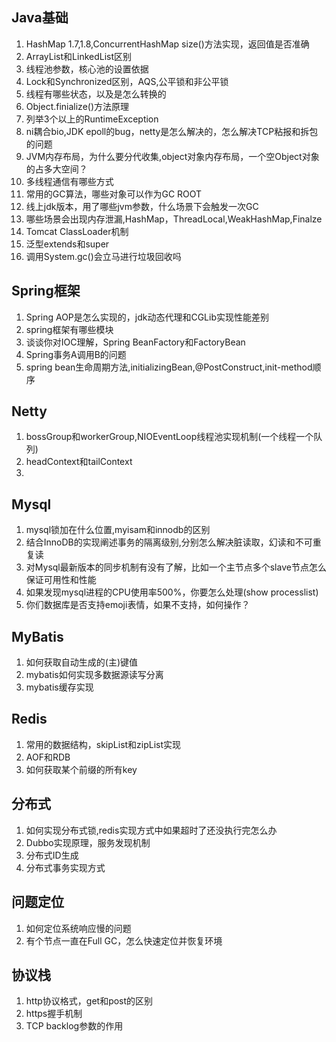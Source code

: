 ## Java基础
1. HashMap 1.7,1.8,ConcurrentHashMap size()方法实现，返回值是否准确
2. ArrayList和LinkedList区别
3. 线程池参数，核心池的设置依据
4. Lock和Synchronized区别，AQS,公平锁和非公平锁
5. 线程有哪些状态，以及是怎么转换的
6. Object.finialize()方法原理
7. 列举3个以上的RuntimeException
8. ni耦合bio,JDK epoll的bug，netty是怎么解决的，怎么解决TCP粘报和拆包的问题
9. JVM内存布局，为什么要分代收集,object对象内存布局，一个空Object对象的占多大空间？
10. 多线程通信有哪些方式
11. 常用的GC算法，哪些对象可以作为GC ROOT
12. 线上jdk版本，用了哪些jvm参数，什么场景下会触发一次GC
13. 哪些场景会出现内存泄漏,HashMap，ThreadLocal,WeakHashMap,Finalze
14. Tomcat ClassLoader机制
15. 泛型extends和super
16. 调用System.gc()会立马进行垃圾回收吗

## Spring框架

1. Spring AOP是怎么实现的，jdk动态代理和CGLib实现性能差别
2. spring框架有哪些模块
3. 谈谈你对IOC理解，Spring BeanFactory和FactoryBean
4. Spring事务A调用B的问题
5. spring bean生命周期方法,initializingBean,@PostConstruct,init-method顺序

## Netty
 1. bossGroup和workerGroup,NIOEventLoop线程池实现机制(一个线程一个队列)
 2. headContext和tailContext
 3. 

## Mysql

1. mysql锁加在什么位置,myisam和innodb的区别
2. 结合InnoDB的实现阐述事务的隔离级别,分别怎么解决脏读取，幻读和不可重复读
3. 对Mysql最新版本的同步机制有没有了解，比如一个主节点多个slave节点怎么保证可用性和性能
4. 如果发现mysql进程的CPU使用率500%，你要怎么处理(show processlist)
5. 你们数据库是否支持emoji表情，如果不支持，如何操作？

## MyBatis

1. 如何获取自动生成的(主)键值
2. mybatis如何实现多数据源读写分离
3. mybatis缓存实现

## Redis

1. 常用的数据结构，skipList和zipList实现
2. AOF和RDB
3. 如何获取某个前缀的所有key


## 分布式

1. 如何实现分布式锁,redis实现方式中如果超时了还没执行完怎么办
2. Dubbo实现原理，服务发现机制
3. 分布式ID生成
4. 分布式事务实现方式

## 问题定位

1. 如何定位系统响应慢的问题
2. 有个节点一直在Full GC，怎么快速定位并恢复环境

## 协议栈

1. http协议格式，get和post的区别
2. https握手机制
3. TCP backlog参数的作用

